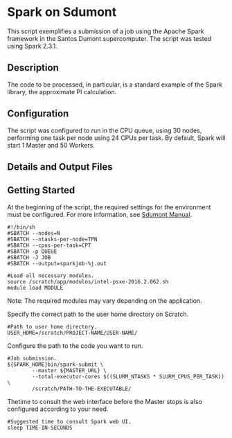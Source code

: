 # Spark on Sdumont
This script exemplifies a submission of a job using the Apache Spark framework in the Santos Dumont supercomputer.
The script was tested using Spark 2.3.1.

## Description
The code to be processed, in particular, is a standard example of the Spark library, the approximate PI calculation.

## Configuration
The script was configured to run in the CPU queue, using 30 nodes, performing one task per node using 24 CPUs per task.
By default, Spark will start 1 Master and 50 Workers.

## Details and Output Files

## Getting Started
At the beginning of the script, the required settings for the environment must be configured.
For more information, see [Sdumont Manual](https://sdumont.lncc.br/support_manual.php?pg=support#6.1).

```
#!/bin/sh
#SBATCH --nodes=N
#SBATCH --ntasks-per-node=TPN
#SBATCH --cpus-per-task=CPT
#SBATCH -p QUEUE
#SBATCH -J JOB
#SBATCH --output=sparkjob-%j.out

#Load all necessary modules.
source /scratch/app/modulos/intel-psxe-2016.2.062.sh
module load MODULE
```

Note: The required modules may vary depending on the application.

Specify the correct path to the user home directory on Scratch.

```
#Path to user home directory.
USER_HOME=/scratch/PROJECT-NAME/USER-NAME/
```

Configure the path to the code you want to run.
```
#Job submission.
${SPARK_HOME}bin/spark-submit \
        --master ${MASTER_URL} \
        --total-executor-cores $((SLURM_NTASKS * SLURM_CPUS_PER_TASK)) \
        /scratch/PATH-TO-THE-EXECUTABLE/
```

Thetime to consult the web interface before the Master stops is also configured according to your need.
```
#Suggested time to consult Spark web UI.
sleep TIME-IN-SECONDS
```
